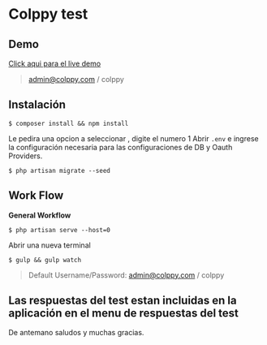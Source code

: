 # Colppy test

## Demo
[Click aqui para el live demo](http://laravel-admin.herokuapp.com)

> admin@colppy.com / colppy

## Instalación
```
$ composer install && npm install
```
Le pedira una opcion a seleccionar , digite el numero 1
Abrir ```.env``` e ingrese la configuración necesaria para las configuraciones de DB y Oauth Providers.

```
$ php artisan migrate --seed

```

## Work Flow

**General Workflow**

```
$ php artisan serve --host=0
```
Abrir una nueva terminal
```
$ gulp && gulp watch
```

> Default Username/Password: admin@colppy.com / colppy



## Las respuestas del test estan incluidas en la aplicación en el menu de respuestas del test
De antemano saludos y muchas gracias.
